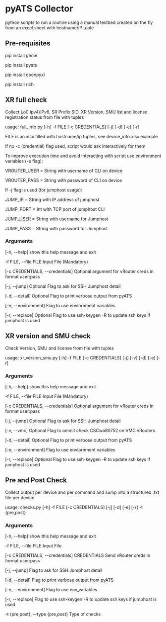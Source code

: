 # pyATS Collector

python scripts to run a routine using a manual testbed created on the fly from an excel sheet with hostname/IP tuple

## Pre-requisites
pip install genie

pip install pyats

pip install openpyxl

pip install rich

## XR full check
Collect Lo0 Ipv4/IPv6, SR Prefix SID, XR Version, SMU list and license registration status from file with tuples

usage: full_info.py [-h] -f FILE [-c CREDENTIALS] [-j] [-d] [-e] [-r]

FILE is an xlsx filled with hostname/ip tuples, see device_info.xlsx example

If no -c (credential) flag used, script would ask interactively for them


To improve execution time and avoid interacting with script use environment variables (-e flag):

VROUTER_USER = String with username of CLI on device

VROUTER_PASS = String with password of CLI on device


If -j flag is used (for jumphost usage):

JUMP_IP = String with IP address of jumphost

JUMP_PORT = Int with TCP port of jumphost CLI 

JUMP_USER = String with username for Jumphost

JUMP_PASS = String with password for Jumphost

### Arguments
[-h, --help] show this help message and exit

-f FILE, --file FILE  Input File (Mandatory)

[-c CREDENTIALS, --credentials] Optional argument for vRouter creds in format user:pass

[-j, --jump] Optional Flag to ask for SSH Jumphost detail

[-d, --detail] Optional Flag to print verbose output from pyATS

[-e, --environment] Flag to use enviornment variables

[-r, --replace] Optional Flag to use ssh-keygen -R to update ssh keys if jumphost is used


## XR version and SMU check
Check Version, SMU and license from file with tuples

usage: xr_version_smu.py [-h] -f FILE [-c CREDENTIALS] [-j] [-v] [-d] [-e] [-r]

### Arguments
[-h, --help] show this help message and exit

-f FILE, --file FILE  Input File (Mandatory)

[-c CREDENTIALS, --credentials] Optional argument for vRouter creds in format user:pass

[-j, --jump] Optional Flag to ask for SSH Jumphost detail

[-v, --vmc] Optional Flag to ommit check CSCwa80752 on VMC vRouters

[-d, --detail] Optional Flag to print verbose output from pyATS

[-e, --environment] Flag to use enviornment variables

[-r, --replace] Optional Flag to use ssh-keygen -R to update ssh keys if jumphost is used

## Pre and Post Check
Collect output per device and per command and sump into a structured .txt file per device

usage: checks.py [-h] -f FILE [-c CREDENTIALS] [-j] [-d] [-e] [-r] -t {pre,post}

### Arguments
  [-h, --help]           show this help message and exit
  
  -f FILE, --file FILE  Input File
  
  [-c CREDENTIALS, --credentials] CREDENTIALS
                        Send vRouter creds in format user:pass
                        
  [-j, --jump]            Flag to ask for SSH Jumphost detail
  
  [-d, --detail]          Flag to print verbose output from pyATS
  
  [-e, --environment]     Flag to use env_variables
  
  [-r, --replace]         Flag to use ssh-keygen -R to update ssh keys if jumphost is used
  
  -t {pre,post}, --type {pre,post}
                        Type of checks
